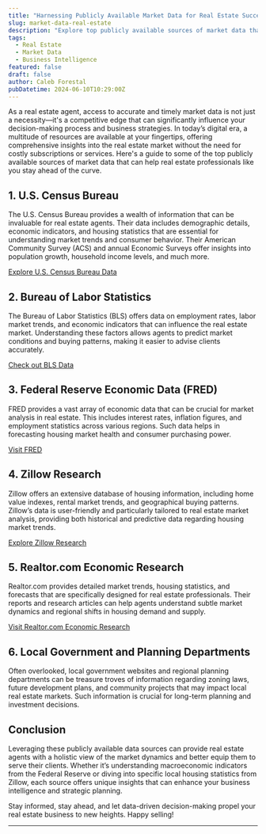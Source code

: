 ```yaml
---
title: "Harnessing Publicly Available Market Data for Real Estate Success"
slug: market-data-real-estate
description: "Explore top publicly available sources of market data that can transform the way real estate agents analyze trends and enhance decision-making."
tags:
  - Real Estate
  - Market Data
  - Business Intelligence
featured: false
draft: false
author: Caleb Forestal
pubDatetime: 2024-06-10T10:29:00Z
---
```


As a real estate agent, access to accurate and timely market data is not just a necessity—it's a competitive edge that can significantly influence your decision-making process and business strategies. In today’s digital era, a multitude of resources are available at your fingertips, offering comprehensive insights into the real estate market without the need for costly subscriptions or services. Here's a guide to some of the top publicly available sources of market data that can help real estate professionals like you stay ahead of the curve.

## 1. **U.S. Census Bureau**

The U.S. Census Bureau provides a wealth of information that can be invaluable for real estate agents. Their data includes demographic details, economic indicators, and housing statistics that are essential for understanding market trends and consumer behavior. Their American Community Survey (ACS) and annual Economic Surveys offer insights into population growth, household income levels, and much more.

[Explore U.S. Census Bureau Data](https://www.census.gov)

## 2. **Bureau of Labor Statistics**

The Bureau of Labor Statistics (BLS) offers data on employment rates, labor market trends, and economic indicators that can influence the real estate market. Understanding these factors allows agents to predict market conditions and buying patterns, making it easier to advise clients accurately.

[Check out BLS Data](https://www.bls.gov)

## 3. **Federal Reserve Economic Data (FRED)**

FRED provides a vast array of economic data that can be crucial for market analysis in real estate. This includes interest rates, inflation figures, and employment statistics across various regions. Such data helps in forecasting housing market health and consumer purchasing power.

[Visit FRED](https://fred.stlouisfed.org)

## 4. **Zillow Research**

Zillow offers an extensive database of housing information, including home value indexes, rental market trends, and geographical buying patterns. Zillow’s data is user-friendly and particularly tailored to real estate market analysis, providing both historical and predictive data regarding housing market trends.

[Explore Zillow Research](https://www.zillow.com/research)

## 5. **Realtor.com Economic Research**

Realtor.com provides detailed market trends, housing statistics, and forecasts that are specifically designed for real estate professionals. Their reports and research articles can help agents understand subtle market dynamics and regional shifts in housing demand and supply.

[Visit Realtor.com Economic Research](https://www.realtor.com/research)

## 6. **Local Government and Planning Departments**

Often overlooked, local government websites and regional planning departments can be treasure troves of information regarding zoning laws, future development plans, and community projects that may impact local real estate markets. Such information is crucial for long-term planning and investment decisions.

## Conclusion

Leveraging these publicly available data sources can provide real estate agents with a holistic view of the market dynamics and better equip them to serve their clients. Whether it’s understanding macroeconomic indicators from the Federal Reserve or diving into specific local housing statistics from Zillow, each source offers unique insights that can enhance your business intelligence and strategic planning.

Stay informed, stay ahead, and let data-driven decision-making propel your real estate business to new heights. Happy selling!

---